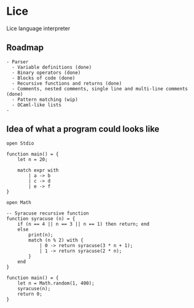 # Lice
Lice language interpreter


## Roadmap
    - Parser
      - Variable definitions (done)
      - Binary operators (done)
      - Blocks of code (done)
      - Recursive functions and returns (done)
      - Comments, nested comments, single line and multi-line comments (done)
      - Pattern matching (wip)
      - OCaml-like lists
    - 

## Idea of what a program could looks like

```
open Stdio

function main() = {
    let n = 20;
    
    match expr with
        | a -> b
        | c -> d
        | e -> f
}

```

```
open Math

-- Syracuse recursive function
function syracuse (n) = {
    if (n == 4 || n == 3 || n == 1) then return; end
    else
        print(n);
        match (n % 2) with {
            | 0 -> return syracuse(3 * n + 1);
            | 1 -> return syracuse(2 * n);
        }
    end
}

function main() = {
    let n = Math.random(1, 400);
    syracuse(n);
    return 0;
}
```
